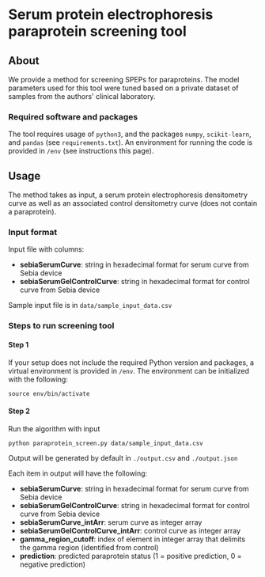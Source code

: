 # Serum protein electrophoresis paraprotein screening tool


## About

We provide a method for screening SPEPs for paraproteins.
The model parameters used for this tool were tuned based on a private dataset of samples from the authors' clinical laboratory. 

### Required software and packages

The tool requires usage of `python3`, and the packages `numpy`, `scikit-learn`, and `pandas` (see `requirements.txt`). An environment for running the code is provided in `/env` (see instructions this page). 

## Usage

The method takes as input, a serum protein electrophoresis densitometry curve as well as an associated control densitometry curve (does not contain a paraprotein). 


### Input format

Input file with columns:

* **sebiaSerumCurve**: string in hexadecimal format for serum curve from Sebia device
* **sebiaSerumGelControlCurve**: string in hexadecimal format for control curve from Sebia device

Sample input file is in `data/sample_input_data.csv`

### Steps to run screening tool
#### Step 1

If your setup does not include the required Python version and packages, a virtual environment is provided in `/env`. The environment can be initialized with the following:

```
source env/bin/activate
```

#### Step 2

Run the algorithm with input

```
python paraprotein_screen.py data/sample_input_data.csv
```

Output will be generated by default in `./output.csv` and `./output.json`

Each item in output will have the following:

* **sebiaSerumCurve**: string in hexadecimal format for serum curve from Sebia device
* **sebiaSerumGelControlCurve**: string in hexadecimal format for control curve from Sebia device
* **sebiaSerumCurve_intArr**: serum curve as integer array 
* **sebiaSerumGelControlCurve_intArr**: control curve as integer array
* **gamma_region_cutoff**: index of element in integer array that delimits the gamma region (identified from control)
* **prediction**: predicted paraprotein status (1 = positive prediction, 0 = negative prediction)
